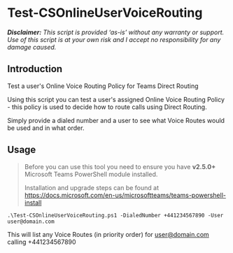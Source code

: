 # Test-CSOnlineUserVoiceRouting

_**Disclaimer:** This script is provided ‘as-is’ without any warranty or support. Use of this script is at your own risk and I accept no responsibility for any damage caused._

## Introduction

Test a user's Online Voice Routing Policy for Teams Direct Routing

Using this script you can test a user's assigned Online Voice Routing Policy - this policy is used to decide how to route calls using Direct Routing.

Simply provide a dialed number and a user to see what Voice Routes would be used and in what order.

## Usage

> Before you can use this tool you need to ensure you have **v2.5.0+** Microsoft Teams PowerShell module installed.
> 
> Installation and upgrade steps can be found at <https://docs.microsoft.com/en-us/microsoftteams/teams-powershell-install>

```.\Test-CSOnlineUserVoiceRouting.ps1 -DialedNumber +441234567890 -User user@domain.com```

This will list any Voice Routes (in priority order) for user@domain.com calling +441234567890
